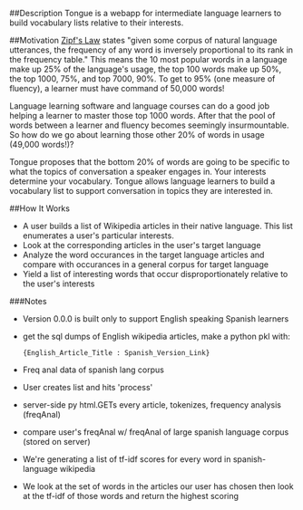 ##Description
Tongue is a webapp for intermediate language learners to build vocabulary lists relative to their interests.

##Motivation
[Zipf's Law](https://en.wikipedia.org/wiki/Zipf%27s_law) states "given some corpus of natural language utterances, the frequency of any word is inversely proportional to its rank in the frequency table." This means the 10 most popular words in a language make up 25% of the language's usage, the top 100 words make up 50%, the top 1000, 75%, and top 7000, 90%. To get to 95% (one measure of fluency), a learner must have command of 50,000 words!

Language learning software and language courses can do a good job helping a learner to master those top 1000 words. After that the pool of words between a learner and fluency becomes seemingly insurmountable. So how do we go about learning those other 20% of words in usage (49,000 words!)?

Tongue proposes that the bottom 20% of words are going to be specific to what the topics of conversation a speaker engages in. Your interests determine your vocabulary. Tongue allows language learners to build a vocabulary list to support conversation in topics they are interested in.

##How It Works
* A user builds a list of Wikipedia articles in their native language. This list enumerates a user's particular interests.
* Look at the corresponding articles in the user's target language
* Analyze the word occurances in the target language articles and compare with occurances in a general corpus for target language
* Yield a list of interesting words that occur disproportionately relative to the user's interests

###Notes
* Version 0.0.0 is built only to support English speaking Spanish learners
* get the sql dumps of English wikipedia articles, make a python pkl with:
  ```
  {English_Article_Title : Spanish_Version_Link}
  ```
* Freq anal data of spanish lang corpus
* User creates list and hits 'process'
* server-side py html.GETs every article, tokenizes, frequency analysis (freqAnal)
* compare user's freqAnal w/ freqAnal of large spanish language corpus (stored on server)

* We're generating a list of tf-idf scores for every word in spanish-language wikipedia
* We look at the set of words in the articles our user has chosen then look at the tf-idf of those words and return the highest scoring


